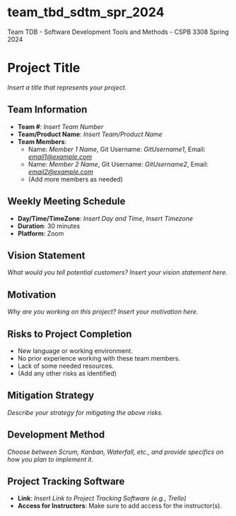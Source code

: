 # team_tbd_sdtm_spr_2024
Team TDB - Software Development Tools and Methods - CSPB 3308 Spring 2024

# Project Title
*Insert a title that represents your project.*

## Team Information

- **Team #**: *Insert Team Number*
- **Team/Product Name**: *Insert Team/Product Name*
- **Team Members**:
  - Name: *Member 1 Name*, Git Username: *GitUsername1*, Email: *email1@example.com*
  - Name: *Member 2 Name*, Git Username: *GitUsername2*, Email: *email2@example.com*
  - (Add more members as needed)

## Weekly Meeting Schedule

- **Day/Time/TimeZone**: *Insert Day and Time*, *Insert Timezone*
- **Duration**: 30 minutes
- **Platform**: Zoom

## Vision Statement

*What would you tell potential customers? Insert your vision statement here.*

## Motivation

*Why are you working on this project? Insert your motivation here.*

## Risks to Project Completion

- New language or working environment.
- No prior experience working with these team members.
- Lack of some needed resources.
- (Add any other risks as identified)

## Mitigation Strategy

*Describe your strategy for mitigating the above risks.*

## Development Method

*Choose between Scrum, Kanban, Waterfall, etc., and provide specifics on how you plan to implement it.*

## Project Tracking Software

- **Link**: *Insert Link to Project Tracking Software (e.g., Trello)*
- **Access for Instructors**: Make sure to add access for the instructor(s).
